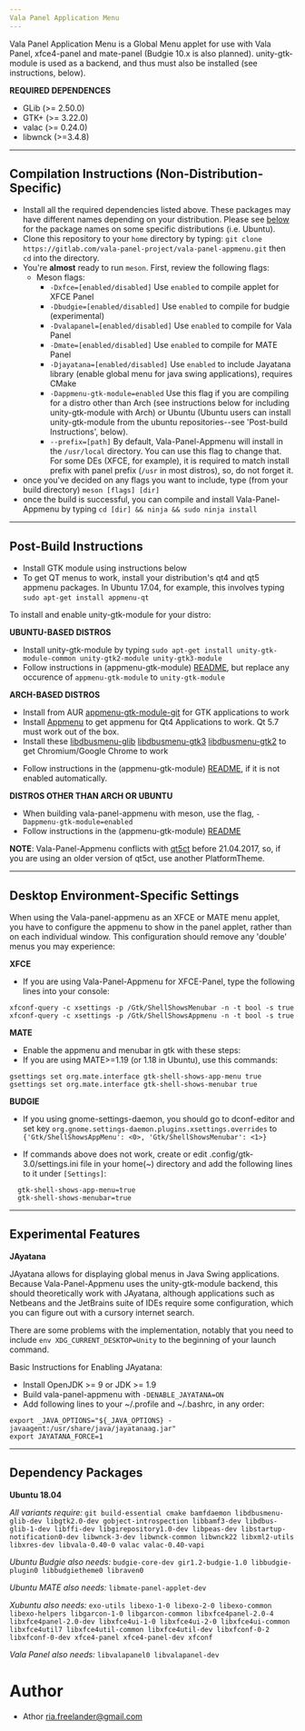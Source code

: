 ```yaml
---
Vala Panel Application Menu
---
```


Vala Panel Application Menu is a Global Menu applet for use with Vala Panel, xfce4-panel and mate-panel (Budgie 10.x is also planned). unity-gtk-module is used as a backend, and thus must also be installed (see instructions, below).

**REQUIRED DEPENDENCES**

 * GLib (>= 2.50.0)
 * GTK+ (>= 3.22.0)
 * valac (>= 0.24.0)
 * libwnck (>=3.4.8)

---
Compilation Instructions (Non-Distribution-Specific)
---
  * Install all the required dependencies listed above. These packages may have different names depending on your distribution. Please see [below](#dependency-packages) for the package names on some specific distributions (i.e. Ubuntu).
  * Clone this repository to your `home` directory by typing:
  `git clone https://gitlab.com/vala-panel-project/vala-panel-appmenu.git` then `cd` into the directory.
  * You're **almost** ready to run `meson`. First, review the following flags:
    * Meson flags:
      * `-Dxfce=[enabled/disabled]` Use `enabled` to compile applet for XFCE Panel
      * `-Dbudgie=[enabled/disabled]` Use `enabled` to compile for budgie (experimental)
      * `-Dvalapanel=[enabled/disabled]` Use `enabled` to compile for Vala Panel
      * `-Dmate=[enabled/disabled]` Use `enabled` to compile for MATE Panel
      * `-Djayatana=[enabled/disabled]` Use `enabled` to include Jayatana library (enable global menu for java swing applications), requires CMake
      * `-Dappmenu-gtk-module=enabled` Use this flag if you are compiling for a distro other than Arch (see instructions below for including unity-gtk-module with Arch) or Ubuntu (Ubuntu users can install unity-gtk-module from the ubuntu repositories--see 'Post-build Instructions', below).
      * `--prefix=[path]` By default, Vala-Panel-Appmenu will install in the `/usr/local` directory. You can use this flag to change that. For some DEs (XFCE, for example), it is required to match install prefix with panel prefix (`/usr` in most distros), so, do not forget it.
  * once you've decided on any flags you want to include, type (from your build directory) `meson [flags] [dir]`
  * once the build is successful, you can compile and install Vala-Panel-Appmenu by typing `cd [dir] && ninja && sudo ninja install`
---
Post-Build Instructions
---
- Install GTK module using instructions below
- To get QT menus to work, install your distribution's qt4 and qt5 appmenu packages. In Ubuntu 17.04, for example, this involves typing `sudo apt-get install appmenu-qt`
  
To install and enable unity-gtk-module for your distro:

 **UBUNTU-BASED DISTROS**
 - Install unity-gtk-module by typing `sudo apt-get install unity-gtk-module-common unity-gtk2-module unity-gtk3-module`
 - Follow instructions in (appmenu-gtk-module) [README](subprojects/appmenu-gtk-module/README.md), but replace any occurence of `appmenu-gtk-module` to `unity-gtk-module`

 **ARCH-BASED DISTROS**
* Install from AUR [appmenu-gtk-module-git](https://aur.archlinux.org/packages/appmenu-gtk-module-git/) for GTK applications to work
* Install [Appmenu](https://aur.archlinux.org/packages/appmenu-qt4) to get appmenu for Qt4 Applications to work. Qt 5.7 must work out of the box.
* Install these [libdbusmenu-glib](https://archlinux.org/packages/libdbusmenu-glib/) [libdbusmenu-gtk3](https://archlinux.org/packages/libdbusmenu-gtk3/) [libdbusmenu-gtk2](https://archlinux.org/packages/libdbusmenu-gtk2/) to get Chromium/Google Chrome to work
 - Follow instructions in the (appmenu-gtk-module) [README](subprojects/appmenu-gtk-module/README.md), if it is not enabled automatically.

 **DISTROS OTHER THAN ARCH OR UBUNTU**
 - When building vala-panel-appmenu with meson, use the flag, `-Dappmenu-gtk-module=enabled`
 - Follow instructions in the (appmenu-gtk-module) [README](subprojects/appmenu-gtk-module/README.md)


**NOTE**: 
Vala-Panel-Appmenu conflicts with [qt5ct](https://sourceforge.net/p/qt5ct/tickets/34/) before 21.04.2017, so, if you are using an older version of qt5ct, use another PlatformTheme.

---
Desktop Environment-Specific Settings
---
When using the Vala-panel-appmenu as an XFCE or MATE menu applet, you have to configure the appmenu to show in the panel applet, rather than on each individual window. This configuration should remove any 'double' menus you may experience:

**XFCE**
- If you are using Vala-Panel-Appmenu for XFCE-Panel, type the following lines into your console:
```
xfconf-query -c xsettings -p /Gtk/ShellShowsMenubar -n -t bool -s true
xfconf-query -c xsettings -p /Gtk/ShellShowsAppmenu -n -t bool -s true
```

**MATE**
- Enable the appmenu and menubar in gtk with these steps:
- If you are using MATE>=1.19 (or 1.18 in Ubuntu), use this commands:
```
gsettings set org.mate.interface gtk-shell-shows-app-menu true
gsettings set org.mate.interface gtk-shell-shows-menubar true
```

**BUDGIE**
- If you using gnome-settings-daemon, you should go to dconf-editor and set key `org.gnome.settings-daemon.plugins.xsettings.overrides` to `{'Gtk/ShellShowsAppMenu': <0>, 'Gtk/ShellShowsMenubar': <1>}`

- If commands above does not work, create or edit .config/gtk-3.0/settings.ini file in your home(~) directory and add the following lines to it under `[Settings]`:
```
  gtk-shell-shows-app-menu=true
  gtk-shell-shows-menubar=true
```

---
Experimental Features
---
**JAyatana**

JAyatana allows for displaying global menus in Java Swing applications. Because Vala-Panel-Appmenu uses the unity-gtk-module backend, this should theoretically work with JAyatana, although applications such as Netbeans and the JetBrains suite of IDEs require some configuration, which you can figure out with a cursory internet search.

There are some problems with the implementation, notably that you need to include `env XDG_CURRENT_DESKTOP=Unity` to the beginning of your launch command.

Basic Instructions for Enabling JAyatana:
* Install OpenJDK >= 9 or JDK >= 1.9
* Build vala-panel-appmenu with `-DENABLE_JAYATANA=ON`
* Add following lines to your ~/.profile and ~/.bashrc, in any order:
```
export _JAVA_OPTIONS="${_JAVA_OPTIONS} -javaagent:/usr/share/java/jayatanaag.jar"
export JAYATANA_FORCE=1
```

---
Dependency Packages
---
**Ubuntu 18.04**

*All variants require:* `git build-essential cmake bamfdaemon libdbusmenu-glib-dev libgtk2.0-dev gobject-introspection libbamf3-dev libdbus-glib-1-dev libffi-dev libgirepository1.0-dev libpeas-dev libstartup-notification0-dev libwnck-3-dev libwnck-common libwnck22 libxml2-utils libxres-dev libvala-0.40-0 valac valac-0.40-vapi`

*Ubuntu Budgie also needs:* `budgie-core-dev gir1.2-budgie-1.0 libbudgie-plugin0 libbudgietheme0 libraven0`

*Ubuntu MATE also needs:* `libmate-panel-applet-dev`

*Xubuntu also needs:* `exo-utils libexo-1-0 libexo-2-0 libexo-common libexo-helpers libgarcon-1-0 libgarcon-common libxfce4panel-2.0-4 libxfce4panel-2.0-dev libxfce4ui-1-0 libxfce4ui-2-0 libxfce4ui-common libxfce4util7 libxfce4util-common libxfce4util-dev libxfconf-0-2 libxfconf-0-dev xfce4-panel xfce4-panel-dev xfconf`

*Vala Panel also needs:* `libvalapanel0 libvalapanel-dev`

Author
===
 * Athor <ria.freelander@gmail.com>
